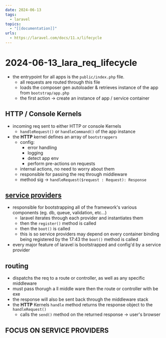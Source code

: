 ```yaml
---
date: 2024-06-13
tags:
  - laravel
topics:
  - "[[documentation]]"
urls:
  - https://laravel.com/docs/11.x/lifecycle
---
```


# 2024-06-13_lara_req_lifecycle

- the entrypoint for all apps is the `public/index.php` file.
  - all requests are routed through this file
  - loads the composer gen autoloader & retrieves instance of the app from
    `bootstrap/app.php`
  - the first action -> create an instance of app / service container

## HTTP / Console Kernels

- incoming req sent to either HTTP or console Kernels
  - `handleRequest()` or `handleCommand()` of the app instance
- the **HTTP** kernel defines an array of `bootstrappers`
  - config:
    - error handling
    - logging
    - detect app env
    - perform pre-actions on requests
  - internal actions, no need to worry about them
  - responsible for passing the req through middleware
  - method sig -> `handleRequest($request : Request): Response`

## [service providers](./2024-06-13_lara_service_providers.md)

- responsible for bootstrapping all of the framework's various components (eg. db, queue, validation, etc...)
  - laravel iterates through each provider and instantiates them
  - then the `register()` method is called
  - then the `boot()` is called
  - this is so service providers may depend on every container binding being registered by the 17:43
    the `boot()` method is called
- every major feature of laravel is bootstrapped and config'd by a service provider

## routing

- dispatchs the req to a route or controller, as well as any specific middleware
- must pass thorugh a ll middle ware then the route or controller with be exe
- the response will also be sent back through the middleware stack
- the **HTTP** Kernels `handle` method returns the response object to the `handleRequest()`
  - calls the `send()` method on the returned response -> user's browser

## **FOCUS ON SERVICE PROVIDERS**
